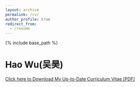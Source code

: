 ```yaml
---
layout: archive
permalink: /cv/
author_profile: true
redirect_from:
  - /resume
---
```


{% include base_path %}

# Hao Wu(吴昊)

[Click here to Download My Up-to-Date Curriculum Vitae [PDF]](https://albertwu96.github.io/files/wuhao_cv_2020.pdf)
